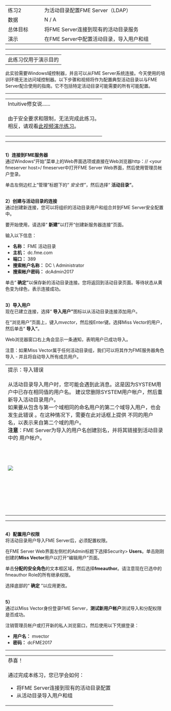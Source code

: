   <div id="readme" class="readme blob instapaper_body">
    <article class="markdown-body entry-content" itemprop="text">
<table>
<tbody><tr>
<td width="25%">
<i></i><font style="vertical-align: inherit;"><font style="vertical-align: inherit;">
练习2
</font></font></td>
<td><font style="vertical-align: inherit;"><font style="vertical-align: inherit;">
为活动目录配置FME Server（LDAP）
</font></font></td>
</tr>
<tr>
<td><font style="vertical-align: inherit;"><font style="vertical-align: inherit;">数据</font></font></td>
<td><font style="vertical-align: inherit;"><font style="vertical-align: inherit;">N / A</font></font></td>
</tr>
<tr>
<td><font style="vertical-align: inherit;"><font style="vertical-align: inherit;">总体目标</font></font></td>
<td><font style="vertical-align: inherit;"><font style="vertical-align: inherit;">将FME Server连接到现有的活动目录服务</font></font></td>
</tr>
<tr>
<td><font style="vertical-align: inherit;"><font style="vertical-align: inherit;">演示</font></font></td>
<td><font style="vertical-align: inherit;"><font style="vertical-align: inherit;">在FME Server中配置活动目录，导入用户和组</font></font></td>
</tr>
</tbody></table>
<hr>

<table>
<tbody><tr>
<td>
<i></i><font style="vertical-align: inherit;"><font style="vertical-align: inherit;">
此练习仅用于演示目的
</font></font></td>
</tr>
</tbody></table>
<p><font style="vertical-align: inherit;"><font style="vertical-align: inherit;">此实验需要Windows域控制器，并且可以从FME Server系统连接。</font><font style="vertical-align: inherit;">今天使用的培训环境无法访问域控制器。</font><font style="vertical-align: inherit;">以下步骤和视频将作为配置典型活动目录以与FME Server配合使用的指南。</font><font style="vertical-align: inherit;">它不包括特定活动目录可能需要的所有可能配置。</font></font></p>
<hr>

<table>
<tbody><tr>
<td>
<i></i><font style="vertical-align: inherit;"><font style="vertical-align: inherit;">
Intuitive修女说......
</font></font></td>
</tr>
<tr>
<td><font style="vertical-align: inherit;"><font style="vertical-align: inherit;">

由于安全要求和限制，无法完成此练习。</font></font><br><font style="vertical-align: inherit;"><font style="vertical-align: inherit;">
相反，请观看</font></font><a href="https://youtu.be/XzoCR-X5TKQ" rel="nofollow"><font style="vertical-align: inherit;"><font style="vertical-align: inherit;">此视频演示练习</font></font></a><font style="vertical-align: inherit;"><font style="vertical-align: inherit;">。

</font></font></td>
</tr>
</tbody></table>
<hr>
<p><br><strong><font style="vertical-align: inherit;"><font style="vertical-align: inherit;">1）连接到FME服务器</font></font></strong>
<br><font style="vertical-align: inherit;"><font style="vertical-align: inherit;">通过Windows“开始”菜单上的Web界面选项或直接在Web浏览器http：// &lt;your fmeserver host&gt;/ fmeserver中打开FME Server Web界面，然后使用管理员帐户登录。</font></font></p>
<p><font style="vertical-align: inherit;"><font style="vertical-align: inherit;">单击</font><font style="vertical-align: inherit;">左侧边栏上“管理”标题下的“ </font></font><em><font style="vertical-align: inherit;"><font style="vertical-align: inherit;">安全性”</font></font></em><font style="vertical-align: inherit;"><font style="vertical-align: inherit;">，然后选择“ </font></font><strong><font style="vertical-align: inherit;"><font style="vertical-align: inherit;">活动目录”</font></font></strong><font style="vertical-align: inherit;"><font style="vertical-align: inherit;">。</font></font></p>
<p><br><strong><font style="vertical-align: inherit;"><font style="vertical-align: inherit;">2）创建与活动目录的连接</font></font></strong>
<br><font style="vertical-align: inherit;"><font style="vertical-align: inherit;">通过创建新连接，您可以将组织的活动目录用户和组合并到FME Server安全配置中。</font></font></p>
<p><font style="vertical-align: inherit;"><font style="vertical-align: inherit;">要开始使用，请选择“ </font></font><strong><font style="vertical-align: inherit;"><font style="vertical-align: inherit;">新建”</font></font></strong><font style="vertical-align: inherit;"><font style="vertical-align: inherit;">以打开“创建新服务器连接”页面。</font></font></p>
<p><font style="vertical-align: inherit;"><font style="vertical-align: inherit;">输入以下信息：</font></font></p>
<ul>
<li><strong><font style="vertical-align: inherit;"><font style="vertical-align: inherit;">名称：</font></font></strong><font style="vertical-align: inherit;"><font style="vertical-align: inherit;"> FME 活动目录</font></font></li>
<li><strong><font style="vertical-align: inherit;"><font style="vertical-align: inherit;">主机：</font></font></strong><font style="vertical-align: inherit;"><font style="vertical-align: inherit;"> dc.fme.com</font></font></li>
<li><strong><font style="vertical-align: inherit;"><font style="vertical-align: inherit;">端口：</font></font></strong><font style="vertical-align: inherit;"><font style="vertical-align: inherit;"> 389</font></font></li>
<li><strong><font style="vertical-align: inherit;"><font style="vertical-align: inherit;">搜索帐户名称：</font></font></strong><font style="vertical-align: inherit;"><font style="vertical-align: inherit;"> DC \ Administrator</font></font></li>
<li><strong><font style="vertical-align: inherit;"><font style="vertical-align: inherit;">搜索帐户密码：</font></font></strong><font style="vertical-align: inherit;"><font style="vertical-align: inherit;"> dcAdmin2017</font></font></li>
</ul>
<p><font style="vertical-align: inherit;"><font style="vertical-align: inherit;">单击“ </font></font><strong><font style="vertical-align: inherit;"><font style="vertical-align: inherit;">确定”</font></font></strong><font style="vertical-align: inherit;"><font style="vertical-align: inherit;">以保存新的活动目录连接。</font><font style="vertical-align: inherit;">您将返回到活动目录页面。</font><font style="vertical-align: inherit;">等待状态从黄色变为绿色，表示连接成功。</font></font></p>
<p><br><strong><font style="vertical-align: inherit;"><font style="vertical-align: inherit;">3）导入用户</font></font></strong>
<br><font style="vertical-align: inherit;"><font style="vertical-align: inherit;">现在已建立连接，选择“ </font></font><strong><font style="vertical-align: inherit;"><font style="vertical-align: inherit;">导入用户”</font></font></strong><font style="vertical-align: inherit;"><font style="vertical-align: inherit;">图标以从活动目录连接添加用户。</font></font></p>
<p><font style="vertical-align: inherit;"><font style="vertical-align: inherit;">在“浏览用户”页面上，键入</font></font><em><font style="vertical-align: inherit;"><font style="vertical-align: inherit;">mvector</font></font></em><font style="vertical-align: inherit;"><font style="vertical-align: inherit;">，然后按Enter键。</font><font style="vertical-align: inherit;">选择Miss Vector的用户，然后单击“ </font></font><strong><font style="vertical-align: inherit;"><font style="vertical-align: inherit;">导入”</font></font></strong><font style="vertical-align: inherit;"><font style="vertical-align: inherit;">。</font></font></p>
<p><font style="vertical-align: inherit;"><font style="vertical-align: inherit;">Web浏览器窗口右上角会显示一条通知，表明用户已成功导入。</font></font></p>
<p><font style="vertical-align: inherit;"><font style="vertical-align: inherit;">注意：如果Miss Vector属于任何活动目录组，我们可以将其作为FME服务器角色导入 - 并且将自动导入所有成员用户。</font></font></p>

<table>
<tbody><tr>
<td>
<i></i><font style="vertical-align: inherit;"><font style="vertical-align: inherit;">
提示：导入错误
</font></font></td>
</tr>
<tr>
<td><font style="vertical-align: inherit;"><font style="vertical-align: inherit;">

从活动目录导入用户时，您可能会遇到此消息。</font><font style="vertical-align: inherit;">这是因为SYSTEM用户中已存在相同值的用户名。
</font><font style="vertical-align: inherit;">建议您删除SYSTEM用户帐户，然后重新导入活动目录用户。  
</font><font style="vertical-align: inherit;">如果要从包含</font><font style="vertical-align: inherit;">与第一个域相同的命名用户</font><font style="vertical-align: inherit;">的第二个域导入用户，也会发生此错误
 </font><font style="vertical-align: inherit;">。</font><font style="vertical-align: inherit;">在这种情况下，需要</font><font style="vertical-align: inherit;">在此对话框上</font><font style="vertical-align: inherit;">提供
 </font><font style="vertical-align: inherit;">不同的用户名，以表示来自第二个域的用户。  
</font><strong><font style="vertical-align: inherit;">注意</font></strong><font style="vertical-align: inherit;">：FME Server为导入的用户名创建别名，并将其链接到</font><font style="vertical-align: inherit;">活动目录中</font><font style="vertical-align: inherit;">的
 </font><font style="vertical-align: inherit;">用户帐户。

</font></font><br>
<br><br><a target="_blank" rel="noopener noreferrer" href="./Images/3.215.Ex2.ImportUserError.png"><img src="./Images/3.215.Ex2.ImportUserError.png" style="max-width:100%;"></a>
<br><br><font style="vertical-align: inherit;"></font><br><font style="vertical-align: inherit;"></font><br><font style="vertical-align: inherit;"></font><br><font style="vertical-align: inherit;"></font><br><strong><font style="vertical-align: inherit;"></font></strong><font style="vertical-align: inherit;"></font><br><font style="vertical-align: inherit;"></font></td>
</tr>
</tbody></table>
<hr>
<p><br><strong><font style="vertical-align: inherit;"><font style="vertical-align: inherit;">4）配置用户权限</font></font></strong>
<br><font style="vertical-align: inherit;"><font style="vertical-align: inherit;">将活动目录用户导入FME Server后，必须配置权限。</font></font></p>
<p><font style="vertical-align: inherit;"><font style="vertical-align: inherit;">在FME Server Web界面左侧栏的Admin标题下</font><font style="vertical-align: inherit;">选择Security&gt; </font></font><strong><font style="vertical-align: inherit;"><font style="vertical-align: inherit;">Users</font></font></strong><font style="vertical-align: inherit;"><font style="vertical-align: inherit;">。</font><font style="vertical-align: inherit;">单击</font><font style="vertical-align: inherit;">刚刚创建</font><font style="vertical-align: inherit;">的</font></font><strong><font style="vertical-align: inherit;"><font style="vertical-align: inherit;">Miss Vector</font></font></strong><font style="vertical-align: inherit;"><font style="vertical-align: inherit;">用户以打开“编辑用户”页面。</font></font></p>
<p><font style="vertical-align: inherit;"><font style="vertical-align: inherit;">单击</font></font><strong><font style="vertical-align: inherit;"><font style="vertical-align: inherit;">分配的安全角色</font></font></strong><font style="vertical-align: inherit;"><font style="vertical-align: inherit;">的文本框区域，</font><font style="vertical-align: inherit;">然后选择</font></font><strong><font style="vertical-align: inherit;"><font style="vertical-align: inherit;">fmeauthor</font></font></strong><font style="vertical-align: inherit;"><font style="vertical-align: inherit;">。</font><font style="vertical-align: inherit;">请注意现在已选中的fmeauthor Role的所有继承权限。</font></font></p>
<p><font style="vertical-align: inherit;"><font style="vertical-align: inherit;">选择</font><font style="vertical-align: inherit;">底部的“ </font></font><strong><font style="vertical-align: inherit;"><font style="vertical-align: inherit;">确定</font></font></strong><font style="vertical-align: inherit;"><font style="vertical-align: inherit;"> ”以应用更改。</font></font></p>
<p><br><strong><font style="vertical-align: inherit;"><font style="vertical-align: inherit;">5）</font></font></strong>
<br><font style="vertical-align: inherit;"><font style="vertical-align: inherit;">通过以Miss Vector身份登录FME Server，</font><strong><font style="vertical-align: inherit;">测试新用户帐户</font></strong><font style="vertical-align: inherit;">测试导入和分配权限是否成功。</font></font></p>
<p><font style="vertical-align: inherit;"><font style="vertical-align: inherit;">注销管理员帐户或打开新的私人浏览窗口，然后使用以下凭据登录：</font></font></p>
<ul>
<li><strong><font style="vertical-align: inherit;"><font style="vertical-align: inherit;">用户名：</font></font></strong><font style="vertical-align: inherit;"><font style="vertical-align: inherit;"> mvector</font></font></li>
<li><strong><font style="vertical-align: inherit;"><font style="vertical-align: inherit;">密码：</font></font></strong><font style="vertical-align: inherit;"><font style="vertical-align: inherit;"> dcFME2017</font></font></li>
</ul>
<hr>

<table>
<tbody><tr>
<td>
<i></i><font style="vertical-align: inherit;"><font style="vertical-align: inherit;">
恭喜！
</font></font></td>
</tr>
<tr>
<td><font style="vertical-align: inherit;"><font style="vertical-align: inherit;">

通过完成本练习，您已学会如何：
</font></font><br>
<ul><li><font style="vertical-align: inherit;"><font style="vertical-align: inherit;">将FME Server连接到现有的活动目录配置</font></font></li>
<li><font style="vertical-align: inherit;"><font style="vertical-align: inherit;">从活动目录导入用户和组</font></font></li></ul>

</td>
</tr>
</tbody></table>
</article>
  </div>
